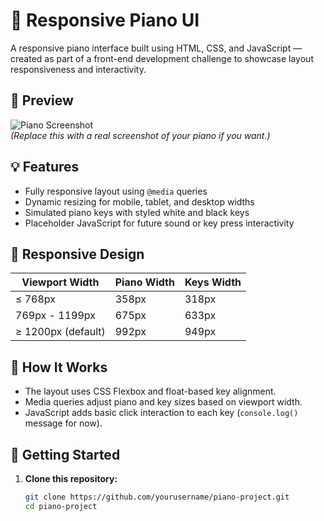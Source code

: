 # 🎹 Responsive Piano UI

A responsive piano interface built using HTML, CSS, and JavaScript — created as part of a front-end development challenge to showcase layout responsiveness and interactivity.

## 📸 Preview

![Piano Screenshot](https://cdn.freecodecamp.org/platform/universal/fcc_primary.svg)  
*(Replace this with a real screenshot of your piano if you want.)*

## 💡 Features

- Fully responsive layout using `@media` queries
- Dynamic resizing for mobile, tablet, and desktop widths
- Simulated piano keys with styled white and black keys
- Placeholder JavaScript for future sound or key press interactivity

## 📱 Responsive Design

| Viewport Width       | Piano Width | Keys Width |
|----------------------|-------------|------------|
| ≤ 768px              | 358px       | 318px      |
| 769px - 1199px       | 675px       | 633px      |
| ≥ 1200px (default)   | 992px       | 949px      |

## 🧠 How It Works

- The layout uses CSS Flexbox and float-based key alignment.
- Media queries adjust piano and key sizes based on viewport width.
- JavaScript adds basic click interaction to each key (`console.log()` message for now).

## 🚀 Getting Started

1. **Clone this repository:**

   ```bash
   git clone https://github.com/yourusername/piano-project.git
   cd piano-project
